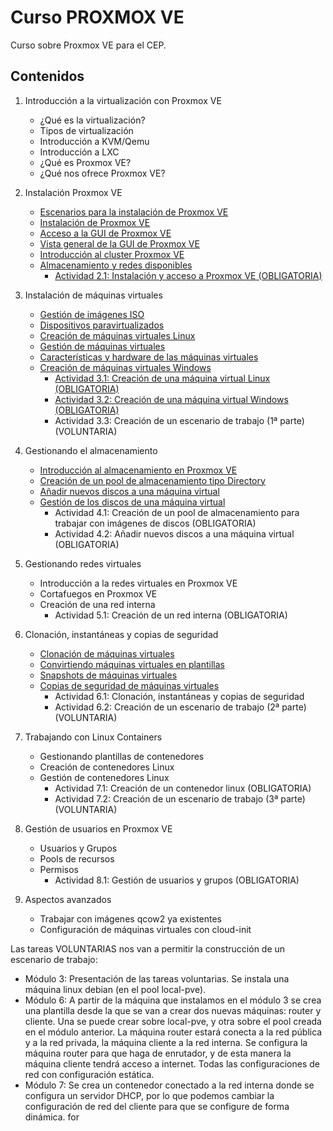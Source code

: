 # Curso PROXMOX VE
Curso sobre Proxmox VE para el CEP.

## Contenidos

1. Introducción a la virtualización con Proxmox VE
    * ¿Qué es la virtualización?
    * Tipos de virtualización
    * Introducción a KVM/Qemu
    * Introducción a LXC
    * ¿Qué es Proxmox VE?
    * ¿Qué nos ofrece Proxmox VE?

2. Instalación Proxmox VE
    * [Escenarios para la instalación de Proxmox VE](modulo2/escenarios.md)
    * [Instalación de Proxmox VE](modulo2/instalacion.md)
    * [Acceso a la GUI de Proxmox VE](modulo2/acceso.md)
    * [Vista general de la GUI de Proxmox VE](modulo2/vista_general.md)
    * [Introducción al cluster Proxmox VE](modulo2/introduccion_cluster.md)
    * [Almacenamiento y redes disponibles](modulo2/almacenamiento_redes.md)
        * [Actividad 2.1: Instalación y acceso a Proxmox VE (OBLIGATORIA)](modulo2/actividad1.md)

3. Instalación de máquinas virtuales
    * [Gestión de imágenes ISO](modulo3/iso.md)
    * [Dispositivos paravirtualizados](modulo3/paravirtualizados.md)
    * [Creación de máquinas virtuales Linux](modulo3/creacion_linux.md)
    * [Gestión de máquinas virtuales](modulo3/gestion.md)
    * [Características y hardware de las máquinas virtuales](modulo3/caracteristicas.md)
    * [Creación de máquinas virtuales Windows](modulo3/creacion_windows.md)
        * [Actividad 3.1: Creación de una máquina virtual Linux (OBLIGATORIA)](modulo3/actividad1.md)
        * [Actividad 3.2: Creación de una máquina virtual Windows (OBLIGATORIA)]((modulo3/actividad2.md))
        * Actividad 3.3: Creación de un escenario  de trabajo (1ª parte) (VOLUNTARIA)

4. Gestionando el almacenamiento
    * [Introducción al almacenamiento en Proxmox VE](modulo4/almacenamiento.md)
    * [Creación de un pool de almacenamiento tipo Directory](modulo4/directory.md)
    * [Añadir nuevos discos a una máquina virtual](modulo4/nuevo_almacenamiento.md)
    * [Gestión de los discos de una máquina virtual](modulo4/gestion_almacenamiento.md)
        * Actividad 4.1: Creación de un pool de almacenamiento para trabajar con imágenes de discos (OBLIGATORIA)
        * Actividad 4.2: Añadir nuevos discos a una máquina virtual (OBLIGATORIA)

5. Gestionando redes virtuales
    * Introducción a la redes virtuales en Proxmox VE
    * Cortafuegos en Proxmox VE
    * Creación de una red interna
        * Actividad 5.1: Creación de un red interna (OBLIGATORIA)

6. Clonación, instantáneas y copias de seguridad
    * [Clonación de máquinas virtuales](modulo6/clonacion.md)
    * [Convirtiendo máquinas virtuales en plantillas](modulo6/plantillas.md)
    * [Snapshots de máquinas virtuales](modulo6/snapshot.md)
    * [Copias de seguridad de máquinas virtuales](modulo6/backup.md)
        * Actividad 6.1: Clonación, instantáneas y copias de seguridad
        * Actividad 6.2: Creación de un escenario  de trabajo (2ª parte) (VOLUNTARIA)

7. Trabajando con Linux Containers
    * Gestionando plantillas de contenedores
    * Creación de contenedores Linux
    * Gestión de contenedores Linux
        * Actividad 7.1: Creación de un contenedor linux (OBLIGATORIA)
        * Actividad 7.2: Creación de un escenario  de trabajo (3ª parte) (VOLUNTARIA)

8. Gestión de usuarios en Proxmox VE
    * Usuarios y Grupos
    * Pools de recursos
    * Permisos
        * Actividad 8.1: Gestión de usuarios y grupos (OBLIGATORIA)

9. Aspectos avanzados

    * Trabajar con imágenes qcow2 ya existentes
    * Configuración de máquinas virtuales con cloud-init

    





Las tareas VOLUNTARIAS nos van a permitir la construcción de un escenario de trabajo:

* Módulo 3: Presentación de las tareas voluntarias. Se instala una máquina linux debian (en el pool local-pve).
* Módulo 6: A partir de la máquina que instalamos en el módulo 3 se crea una plantilla desde la que se van a crear dos nuevas máquinas: router y cliente. Una se puede crear sobre local-pve, y otra sobre el pool creada en el módulo anterior. La máquina router estará conecta a la red pública y a la red privada, la máquina cliente a la red interna. Se configura la máquina router para que haga de enrutador, y de esta manera la máquina cliente tendrá acceso a internet. Todas las configuraciones de red con configuración estática.
* Módulo 7: Se crea un contenedor conectado a la red interna donde se configura un servidor DHCP, por lo que podemos cambiar la configuración de red del cliente para que se configure de forma dinámica.
for